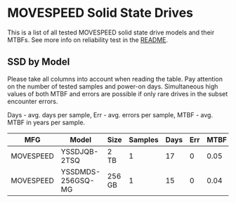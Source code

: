 MOVESPEED Solid State Drives
============================

This is a list of all tested MOVESPEED solid state drive models and their MTBFs. See
more info on reliability test in the [README](https://github.com/linuxhw/SMART).

SSD by Model
------------

Please take all columns into account when reading the table. Pay attention on the
number of tested samples and power-on days. Simultaneous high values of both MTBF
and errors are possible if only rare drives in the subset encounter errors.

Days - avg. days per sample,
Err  - avg. errors per sample,
MTBF - avg. MTBF in years per sample.

| MFG       | Model              | Size   | Samples | Days  | Err   | MTBF |
|-----------|--------------------|--------|---------|-------|-------|------|
| MOVESPEED | YSSDJQB-2TSQ       | 2 TB   | 1       | 17    | 0     | 0.05   |
| MOVESPEED | YSSDMDS-256GSQ-MG  | 256 GB | 1       | 15    | 0     | 0.04   |
